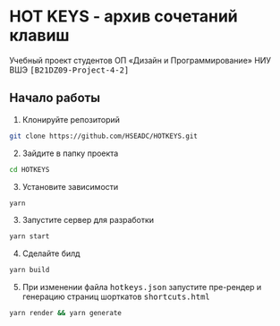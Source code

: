# HOT KEYS - архив сочетаний клавиш

Учебный проект студентов ОП «Дизайн и Программирование» НИУ ВШЭ <kbd>[B21DZ09-Project-4-2]</kbd>

## Начало работы

1. Клонируйте репозиторий

```bash
git clone https://github.com/HSEADC/HOTKEYS.git
```

2. Зайдите в папку проекта

```bash
cd HOTKEYS
```

3. Установите зависимости

```bash
yarn
```

3. Запустите сервер для разработки

```bash
yarn start
```

4. Сделайте билд

```bash
yarn build
```

5. При изменении файла <kbd>hotkeys.json</kbd> запустите пре-рендер и генерацию страниц шорткатов <kbd>shortcuts.html</kbd>

```bash
yarn render && yarn generate
```
